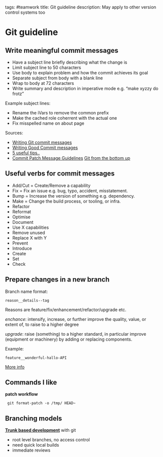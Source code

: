 tags: #teamwork
title: Git guideline
description: May apply to other version control systems too

Git guideline
=============

Write meaningful commit messages
--------------------------------

-   Have a subject line briefly describing what the change is
-   Limit subject line to 50 characters
-   Use body to explain problem and how the commit achieves its goal
-   Separate subject from body with a blank line
-   Wrap to body at 72 characters
-   Write summary and description in imperative mode e.g. “make xyzzy do
    frotz”

Example subject lines:

-   Rename the iVars to remove the common prefix
-   Make the cached role coherrent with the actual one
-   Fix misspelled name on about page

Sources:

-   [Writing Git commit messages]
-   [Writing Good Commit messages]
-   [5 useful tips..]
-   [Commit Patch Message Guidelines][] [Git from the bottom up]

Useful verbs for commit messages
--------------------------------

-   Add/Cut = Create/Remove a capability
-   Fix = Fix an issue e.g. bug, typo, accident, misstatement.
-   Bump = Increase the version of something e.g. dependency.
-   Make = Change the build process, or tooling, or infra.
-   Refactor
-   Reformat
-   Optimise
-   Document
-   Use X capabilities
-   Remove unused
-   Replace X with Y
-   Prevent
-   Introduce
-   Create
-   Set
-   Check

Prepare changes in a new branch
-------------------------------

Branch name format:

    reason__details--tag


Reasons are feature/fix/enhancement/refactor/upgrade etc.

*enchance*: intensify, increase, or further improve the quality, value,
or extent of, to raise to a higher degree

*upgrade*: raise (something) to a higher standard, in particular improve
(equipment or machinery) by adding or replacing components.

Example:

    feature__wonderful-hallo-API

[More info]

Commands I like
---------------

**patch workflow**

     git format-patch -o /tmp/ HEAD~

Branching models
----------------

**[Trunk based development]** with git

-   root level branches, no access control
-   need quick local builds
-   immediate reviews

  [Git guideline]: #git-guideline
  [Write meaningful commit messages]: #write-meaningful-commit-messages
  [Useful verbs for commit messages]: #useful-verbs-for-commit-messages
  [Prepare changes in a new branch]: #prepare-changes-in-a-new-branch
  [Commands I like]: #commands-i-like
  [Branching models]: #branching-models
  [Writing Git commit messages]: http://365git.tumblr.com/post/3308646748/writing-git-commit-messages
  [Writing Good Commit messages]: https://vip.wordpress.com/documentation/commit-messages/
  [5 useful tips..]: https://robots.thoughtbot.com/5-useful-tips-for-a-better-commit-message
  [Commit Patch Message Guidelines]: https://www.openembedded.org/wiki/Commit_Patch_Message_Guidelines
  [Git from the bottom up]: https://jwiegley.github.io/git-from-the-bottom-up/
  [More info]: https://codeburst.io/let-the-branch-name-do-all-the-talking-in-git-e614ff85aa30
  [Trunk based development]: https://trunkbaseddevelopment.com/
